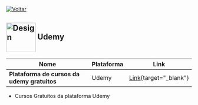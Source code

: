 [![Voltar](https://img.shields.io/badge/Voltar-black?style=for-the-badge&logo=home)](https://github.com/MarcusTechs/Free-way/blob/main/README.md)



<h2>
  <img src="https://github.com/MarcusTechs/Free-way/assets/138902771/bcb1fb7e-fa06-4337-be0e-1a8e45d70f8d" alt="Design" width="80px" style="vertical-align: middle;"> Udemy
</h2>

| **Nome** | **Plataforma** | **Link** |
| --- | --- | --- | 
| **Plataforma de cursos da udemy gratuitos** | Udemy | [Link](https://www.udemy.com/courses/search/?price=price-free&q=cursos+gratu%C3%ADtos&sort=relevance&src=sac){target="_blank"}| 

- Cursos Gratuitos da plataforma Udemy

